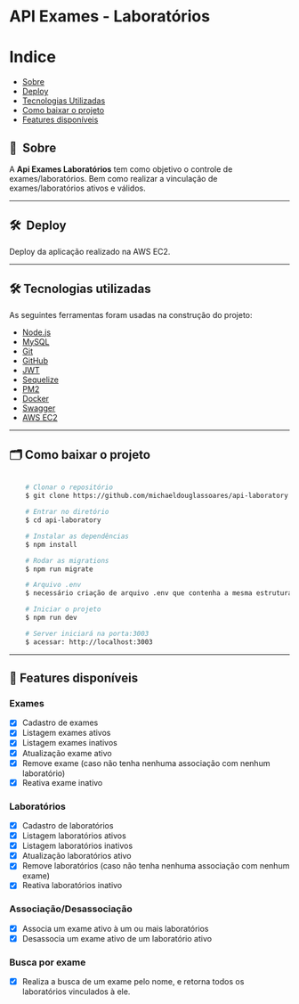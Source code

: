 # API Exames - Laboratórios

# Indice

- [Sobre](#-sobre)
- [Deploy](#-deploy)
- [Tecnologias Utilizadas](#-tecnologias-utilizadas)
- [Como baixar o projeto](#-como-baixar-o-projeto)
- [Features disponíveis](#-features-disponíveis)

## 🔖&nbsp; Sobre

A **Api Exames Laboratórios** tem como objetivo o controle de exames/laboratórios. Bem como realizar a vinculação de exames/laboratórios ativos e válidos.

---

## 🛠&nbsp; Deploy

Deploy da aplicação realizado na AWS EC2.

---

## 🛠 Tecnologias utilizadas

As seguintes ferramentas foram usadas na construção do projeto:

- [Node.js](https://nodejs.org/en/)
- [MySQL](https://www.mysql.com/)
- [Git](https://git-scm.com/)
- [GitHub](https://github.com/)
- [JWT](https://jwt.io/)
- [Sequelize](https://sequelize.org/)
- [PM2](https://pm2.keymetrics.io/)
- [Docker](https://www.docker.com/)
- [Swagger](https://swagger.io/)
- [AWS EC2](https://aws.amazon.com/pt/ec2/getting-started/)

---

## 🗂 Como baixar o projeto

```bash

    # Clonar o repositório
    $ git clone https://github.com/michaeldouglassoares/api-laboratory

    # Entrar no diretório
    $ cd api-laboratory

    # Instalar as dependências
    $ npm install

    # Rodar as migrations
    $ npm run migrate

    # Arquivo .env
    $ necessário criação de arquivo .env que contenha a mesma estrutura de .env.example com as devidas configurações

    # Iniciar o projeto
    $ npm run dev

    # Server iniciará na porta:3003
    $ acessar: http://localhost:3003

```
---

## 🚀 Features disponíveis

### Exames

- [x] Cadastro de exames
- [x] Listagem exames ativos
- [x] Listagem exames inativos
- [x] Atualização exame ativo
- [x] Remove exame (caso não tenha nenhuma associação com nenhum laboratório)
- [x] Reativa exame inativo

### Laboratórios

- [x] Cadastro de laboratórios
- [x] Listagem laboratórios ativos
- [x] Listagem laboratórios inativos
- [x] Atualização laboratórios ativo
- [x] Remove laboratórios (caso não tenha nenhuma associação com nenhum exame)
- [x] Reativa laboratórios inativo

### Associação/Desassociação

- [x] Associa um exame ativo à um ou mais laboratórios
- [x] Desassocia um exame ativo de um laboratório ativo

### Busca por exame

- [x] Realiza a busca de um exame pelo nome, e retorna todos os laboratórios vinculados à ele.





